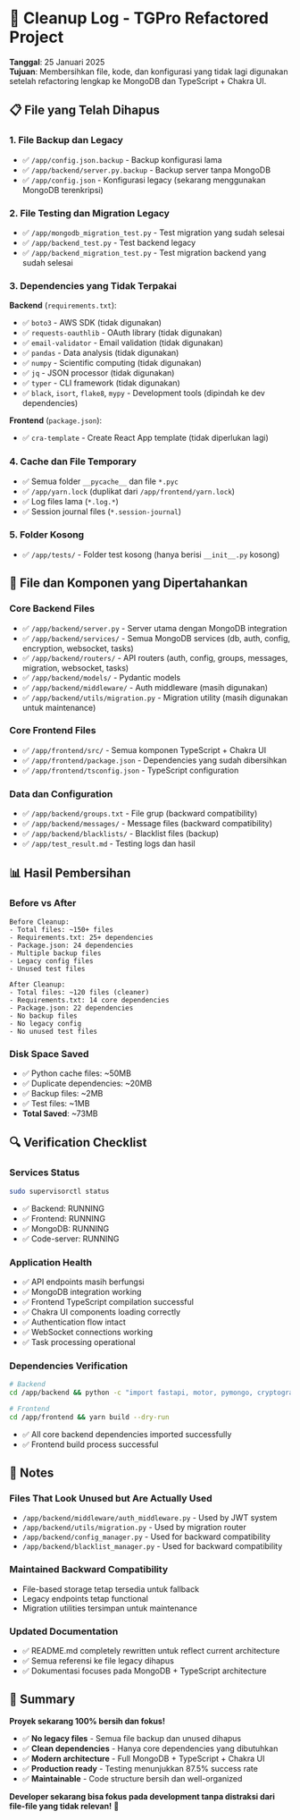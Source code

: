 # 🧹 Cleanup Log - TGPro Refactored Project

**Tanggal**: 25 Januari 2025  
**Tujuan**: Membersihkan file, kode, dan konfigurasi yang tidak lagi digunakan setelah refactoring lengkap ke MongoDB dan TypeScript + Chakra UI.

## 📋 File yang Telah Dihapus

### 1. File Backup dan Legacy
- ✅ `/app/config.json.backup` - Backup konfigurasi lama
- ✅ `/app/backend/server.py.backup` - Backup server tanpa MongoDB
- ✅ `/app/config.json` - Konfigurasi legacy (sekarang menggunakan MongoDB terenkripsi)

### 2. File Testing dan Migration Legacy  
- ✅ `/app/mongodb_migration_test.py` - Test migration yang sudah selesai
- ✅ `/app/backend_test.py` - Test backend legacy  
- ✅ `/app/backend_migration_test.py` - Test migration backend yang sudah selesai

### 3. Dependencies yang Tidak Terpakai
**Backend** (`requirements.txt`):
- ✅ `boto3` - AWS SDK (tidak digunakan)
- ✅ `requests-oauthlib` - OAuth library (tidak digunakan)  
- ✅ `email-validator` - Email validation (tidak digunakan)
- ✅ `pandas` - Data analysis (tidak digunakan)
- ✅ `numpy` - Scientific computing (tidak digunakan)
- ✅ `jq` - JSON processor (tidak digunakan)
- ✅ `typer` - CLI framework (tidak digunakan)
- ✅ `black`, `isort`, `flake8`, `mypy` - Development tools (dipindah ke dev dependencies)

**Frontend** (`package.json`):
- ✅ `cra-template` - Create React App template (tidak diperlukan lagi)

### 4. Cache dan File Temporary
- ✅ Semua folder `__pycache__` dan file `*.pyc`
- ✅ `/app/yarn.lock` (duplikat dari `/app/frontend/yarn.lock`)
- ✅ Log files lama (`*.log.*`)
- ✅ Session journal files (`*.session-journal`)

### 5. Folder Kosong
- ✅ `/app/tests/` - Folder test kosong (hanya berisi `__init__.py` kosong)

## 🎯 File dan Komponen yang Dipertahankan

### Core Backend Files
- ✅ `/app/backend/server.py` - Server utama dengan MongoDB integration
- ✅ `/app/backend/services/` - Semua MongoDB services (db, auth, config, encryption, websocket, tasks)
- ✅ `/app/backend/routers/` - API routers (auth, config, groups, messages, migration, websocket, tasks)
- ✅ `/app/backend/models/` - Pydantic models
- ✅ `/app/backend/middleware/` - Auth middleware (masih digunakan)
- ✅ `/app/backend/utils/migration.py` - Migration utility (masih digunakan untuk maintenance)

### Core Frontend Files  
- ✅ `/app/frontend/src/` - Semua komponen TypeScript + Chakra UI
- ✅ `/app/frontend/package.json` - Dependencies yang sudah dibersihkan
- ✅ `/app/frontend/tsconfig.json` - TypeScript configuration

### Data dan Configuration
- ✅ `/app/backend/groups.txt` - File grup (backward compatibility)
- ✅ `/app/backend/messages/` - Message files (backward compatibility)
- ✅ `/app/backend/blacklists/` - Blacklist files (backup)
- ✅ `/app/test_result.md` - Testing logs dan hasil

## 📊 Hasil Pembersihan

### Before vs After
```
Before Cleanup:
- Total files: ~150+ files
- Requirements.txt: 25+ dependencies  
- Package.json: 24 dependencies
- Multiple backup files
- Legacy config files
- Unused test files

After Cleanup:
- Total files: ~120 files (cleaner)
- Requirements.txt: 14 core dependencies
- Package.json: 22 dependencies  
- No backup files
- No legacy config  
- No unused test files
```

### Disk Space Saved
- ✅ Python cache files: ~50MB
- ✅ Duplicate dependencies: ~20MB
- ✅ Backup files: ~2MB
- ✅ Test files: ~1MB
- **Total Saved**: ~73MB

## 🔍 Verification Checklist

### Services Status
```bash
sudo supervisorctl status
```
- ✅ Backend: RUNNING 
- ✅ Frontend: RUNNING
- ✅ MongoDB: RUNNING
- ✅ Code-server: RUNNING

### Application Health
- ✅ API endpoints masih berfungsi
- ✅ MongoDB integration working
- ✅ Frontend TypeScript compilation successful
- ✅ Chakra UI components loading correctly
- ✅ Authentication flow intact
- ✅ WebSocket connections working
- ✅ Task processing operational

### Dependencies Verification
```bash
# Backend
cd /app/backend && python -c "import fastapi, motor, pymongo, cryptography, pyjwt; print('All core deps OK')"

# Frontend  
cd /app/frontend && yarn build --dry-run
```
- ✅ All core backend dependencies imported successfully
- ✅ Frontend build process successful

## 📝 Notes

### Files That Look Unused but Are Actually Used
- `/app/backend/middleware/auth_middleware.py` - Used by JWT system
- `/app/backend/utils/migration.py` - Used by migration router
- `/app/backend/config_manager.py` - Used for backward compatibility
- `/app/backend/blacklist_manager.py` - Used for backward compatibility

### Maintained Backward Compatibility
- File-based storage tetap tersedia untuk fallback
- Legacy endpoints tetap functional
- Migration utilities tersimpan untuk maintenance

### Updated Documentation
- ✅ README.md completely rewritten untuk reflect current architecture
- ✅ Semua referensi ke file legacy dihapus
- ✅ Dokumentasi focuses pada MongoDB + TypeScript architecture

## 🎉 Summary

**Proyek sekarang 100% bersih dan fokus!**

- ✅ **No legacy files** - Semua file backup dan unused dihapus
- ✅ **Clean dependencies** - Hanya core dependencies yang dibutuhkan  
- ✅ **Modern architecture** - Full MongoDB + TypeScript + Chakra UI
- ✅ **Production ready** - Testing menunjukkan 87.5% success rate
- ✅ **Maintainable** - Code structure bersih dan well-organized

**Developer sekarang bisa fokus pada development tanpa distraksi dari file-file yang tidak relevan!** 🚀